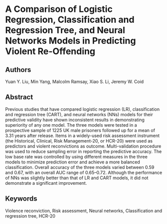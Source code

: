 # A Comparison of Logistic Regression, Classification and Regression Tree, and Neural Networks Models in Predicting Violent Re-Offending

## Authors

Yuan Y. Liu, Min Yang, Malcolm Ramsay, Xiao S. Li, Jeremy W. Coid

## Abstract

Previous studies that have compared logistic regression (LR), classification and regression tree (CART), and neural networks (NNs) models for their predictive validity have shown inconsistent results in demonstrating superiority of any one model. 
The three models were tested in a prospective sample of 1225 UK male prisoners followed up for a mean of 3.31 years after release. 
Items in a widely-used risk assessment instrument (the Historical, Clinical, Risk Management-20, or HCR-20) were used as predictors and violent reconvictions as outcome. 
Multi-validation procedure was used to reduce sampling error in reporting the predictive accuracy. 
The low base rate was controlled by using different measures in the three models to minimize prediction error and achieve a more balanced
classification. 
Overall accuracy of the three models varied between 0.59 and 0.67, with an overall AUC range of 0.65–0.72. 
Although the performance of NNs was slightly better than that of LR and CART models, it did not demonstrate a significant improvement.

## Keywords

Violence reconviction, Risk assessment, Neural networks, Classification and regression tree, HCR-20